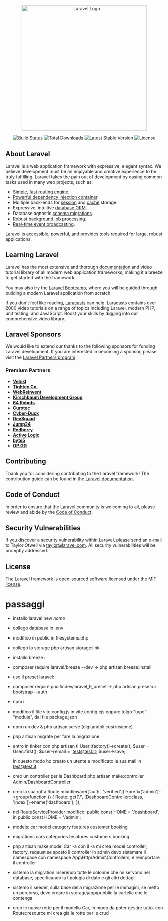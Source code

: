 <p align="center"><a href="https://laravel.com" target="_blank"><img src="https://raw.githubusercontent.com/laravel/art/master/logo-lockup/5%20SVG/2%20CMYK/1%20Full%20Color/laravel-logolockup-cmyk-red.svg" width="400" alt="Laravel Logo"></a></p>

<p align="center">
<a href="https://github.com/laravel/framework/actions"><img src="https://github.com/laravel/framework/workflows/tests/badge.svg" alt="Build Status"></a>
<a href="https://packagist.org/packages/laravel/framework"><img src="https://img.shields.io/packagist/dt/laravel/framework" alt="Total Downloads"></a>
<a href="https://packagist.org/packages/laravel/framework"><img src="https://img.shields.io/packagist/v/laravel/framework" alt="Latest Stable Version"></a>
<a href="https://packagist.org/packages/laravel/framework"><img src="https://img.shields.io/packagist/l/laravel/framework" alt="License"></a>
</p>

## About Laravel

Laravel is a web application framework with expressive, elegant syntax. We believe development must be an enjoyable and creative experience to be truly fulfilling. Laravel takes the pain out of development by easing common tasks used in many web projects, such as:

- [Simple, fast routing engine](https://laravel.com/docs/routing).
- [Powerful dependency injection container](https://laravel.com/docs/container).
- Multiple back-ends for [session](https://laravel.com/docs/session) and [cache](https://laravel.com/docs/cache) storage.
- Expressive, intuitive [database ORM](https://laravel.com/docs/eloquent).
- Database agnostic [schema migrations](https://laravel.com/docs/migrations).
- [Robust background job processing](https://laravel.com/docs/queues).
- [Real-time event broadcasting](https://laravel.com/docs/broadcasting).

Laravel is accessible, powerful, and provides tools required for large, robust applications.

## Learning Laravel

Laravel has the most extensive and thorough [documentation](https://laravel.com/docs) and video tutorial library of all modern web application frameworks, making it a breeze to get started with the framework.

You may also try the [Laravel Bootcamp](https://bootcamp.laravel.com), where you will be guided through building a modern Laravel application from scratch.

If you don't feel like reading, [Laracasts](https://laracasts.com) can help. Laracasts contains over 2000 video tutorials on a range of topics including Laravel, modern PHP, unit testing, and JavaScript. Boost your skills by digging into our comprehensive video library.

## Laravel Sponsors

We would like to extend our thanks to the following sponsors for funding Laravel development. If you are interested in becoming a sponsor, please visit the [Laravel Partners program](https://partners.laravel.com).

### Premium Partners

- **[Vehikl](https://vehikl.com/)**
- **[Tighten Co.](https://tighten.co)**
- **[WebReinvent](https://webreinvent.com/)**
- **[Kirschbaum Development Group](https://kirschbaumdevelopment.com)**
- **[64 Robots](https://64robots.com)**
- **[Curotec](https://www.curotec.com/services/technologies/laravel/)**
- **[Cyber-Duck](https://cyber-duck.co.uk)**
- **[DevSquad](https://devsquad.com/hire-laravel-developers)**
- **[Jump24](https://jump24.co.uk)**
- **[Redberry](https://redberry.international/laravel/)**
- **[Active Logic](https://activelogic.com)**
- **[byte5](https://byte5.de)**
- **[OP.GG](https://op.gg)**

## Contributing

Thank you for considering contributing to the Laravel framework! The contribution guide can be found in the [Laravel documentation](https://laravel.com/docs/contributions).

## Code of Conduct

In order to ensure that the Laravel community is welcoming to all, please review and abide by the [Code of Conduct](https://laravel.com/docs/contributions#code-of-conduct).

## Security Vulnerabilities

If you discover a security vulnerability within Laravel, please send an e-mail to Taylor Otwell via [taylor@laravel.com](mailto:taylor@laravel.com). All security vulnerabilities will be promptly addressed.

## License

The Laravel framework is open-sourced software licensed under the [MIT license](https://opensource.org/licenses/MIT).


# passaggi

- installo 
 laravel new *nome*

 - collego database in .env
 - modifico in public in filesystems.php

 - collego lo storage
  php artisan storage:link

- installo breeze : 
* composer require laravel/breeze --dev -> php artisan breeze:install

- uso il preset laravel:
* composer require pacificdev/laravel_9_preset -> php artisan preset:ui bootstrap --auth

- npm i

- modifico il file vite.config.js in vite.config.cjs oppure tolgo 
    "type": "module", dal file package.json

- npm run dev & php artisan serve (digitandoli così insieme)

- php artisan migrate per fare la migrazione

- entro in tinker con php artisan ti
    User::factory()->create();
    $user = User::first();
    $user->email = 'test@test.it;
    $user->save;

    in questo modo ho creato un utente e modificato la sua mail in test@test.it


- creo un controller per la Dashboard
    php artisan make:controller Admin/DashboardController

- creo la sua rotta 
    Route::middleware(['auth', 'verified'])->prefix('admin')->group(function () {
    Route::get('/', [DashboardController::class, 'index'])->name('dashboard');
    });

- nel RouteServiceProvider modifico:
    public const HOME = '/dashboard'; in
    public const HOME = '/admin';

- models:
    car model
    category
    features
    customer
    booking

- migrations
    cars
    categories
    fesatures
    customers
    booking

- php artisan make:model Car -a
    con il -a mi crea model controller, factory, reqeust
    se sposto il controller in admin devo sistemare il namespace con
    namespace App\Http\Admin\Controllers;
    e reimportare il controller

- sistemo la migration inserendo tutte le colonne che mi servono nel database, specificando la tipologia di dato e gli altri dettagli

- sistemo il seeder, sulla base della migrazione
    per le immagini, se metto un percorso, devo creare in storage\app\pubblic la cartella che le contenga

- creo le nuove rotte per il modello Car, in modo da poter gestire tutto.
    con Route::resource mi crea già le rotte per le crud

